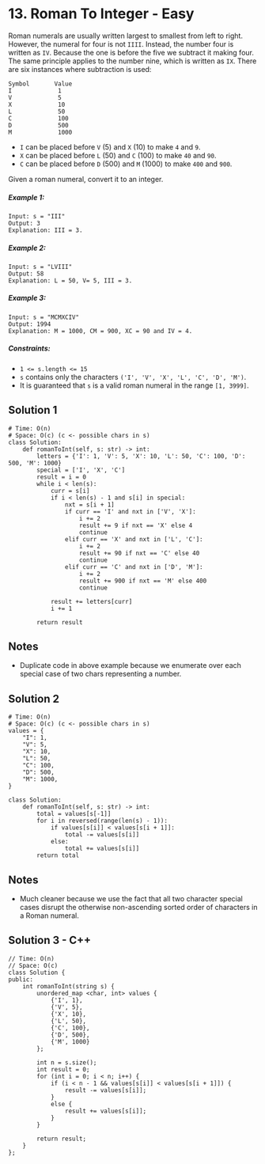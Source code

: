 # 13. Roman To Integer - Easy

Roman numerals are usually written largest to smallest from left to right. However, the numeral for four is not `IIII`. Instead, the number four is written as `IV`. Because the one is before the five we subtract it making four. The same principle applies to the number nine, which is written as `IX`. There are six instances where subtraction is used:

```
Symbol       Value
I             1
V             5
X             10
L             50
C             100
D             500
M             1000
```

- `I` can be placed before `V` (5) and `X` (10) to make `4` and `9`. 
- `X` can be placed before `L` (50) and `C` (100) to make `40` and `90`. 
- `C` can be placed before `D` (500) and `M` (1000) to make `400` and `900`.

Given a roman numeral, convert it to an integer.

##### Example 1:

```
Input: s = "III"
Output: 3
Explanation: III = 3.
```

##### Example 2:

```
Input: s = "LVIII"
Output: 58
Explanation: L = 50, V= 5, III = 3.
```

##### Example 3:

```
Input: s = "MCMXCIV"
Output: 1994
Explanation: M = 1000, CM = 900, XC = 90 and IV = 4.
```

##### Constraints:

- `1 <= s.length <= 15`
- `s` contains only the characters `('I', 'V', 'X', 'L', 'C', 'D', 'M')`.
- It is guaranteed that `s` is a valid roman numeral in the range `[1, 3999]`.

## Solution 1
```
# Time: O(n)
# Space: O(c) (c <- possible chars in s)
class Solution:
    def romanToInt(self, s: str) -> int:
        letters = {'I': 1, 'V': 5, 'X': 10, 'L': 50, 'C': 100, 'D': 500, 'M': 1000}
        special = ['I', 'X', 'C']
        result = i = 0
        while i < len(s):
            curr = s[i]
            if i < len(s) - 1 and s[i] in special:
                nxt = s[i + 1]
                if curr == 'I' and nxt in ['V', 'X']:
                    i += 2
                    result += 9 if nxt == 'X' else 4
                    continue
                elif curr == 'X' and nxt in ['L', 'C']:
                    i += 2
                    result += 90 if nxt == 'C' else 40
                    continue
                elif curr == 'C' and nxt in ['D', 'M']:
                    i += 2
                    result += 900 if nxt == 'M' else 400
                    continue
                    
            result += letters[curr]
            i += 1
        
        return result
```

## Notes
- Duplicate code in above example because we enumerate over each special case of two chars representing a number.

## Solution 2
```
# Time: O(n)
# Space: O(c) (c <- possible chars in s)
values = {
    "I": 1,
    "V": 5,
    "X": 10,
    "L": 50,
    "C": 100,
    "D": 500,
    "M": 1000,
}

class Solution:
    def romanToInt(self, s: str) -> int:
        total = values[s[-1]]
        for i in reversed(range(len(s) - 1)):
            if values[s[i]] < values[s[i + 1]]:
                total -= values[s[i]]
            else:
                total += values[s[i]]
        return total
```

## Notes
- Much cleaner because we use the fact that all two character special cases disrupt the otherwise non-ascending sorted order of characters in a Roman numeral.

## Solution 3 - C++
```
// Time: O(n)
// Space: O(c)
class Solution {
public:
    int romanToInt(string s) {
        unordered_map <char, int> values {
            {'I', 1},
            {'V', 5},
            {'X', 10},
            {'L', 50},
            {'C', 100},
            {'D', 500},
            {'M', 1000}
        };

        int n = s.size();
        int result = 0;
        for (int i = 0; i < n; i++) {
            if (i < n - 1 && values[s[i]] < values[s[i + 1]]) {
                result -= values[s[i]];
            }
            else {
                result += values[s[i]];
            }
        }

        return result;
    }
};
```
